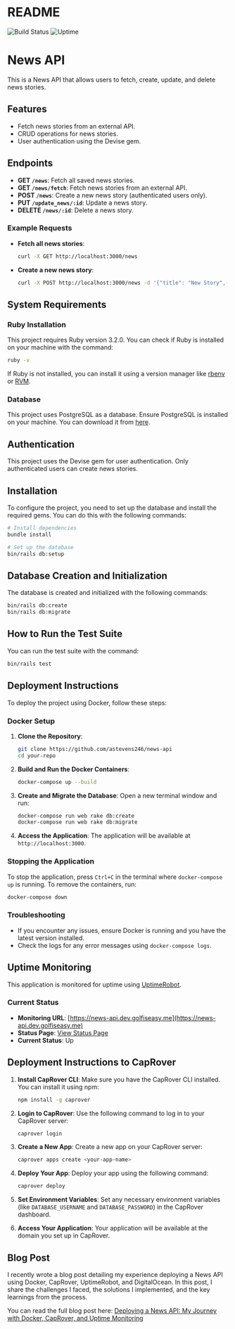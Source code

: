 # README

![Build Status](https://github.com/astevens246/news-api/actions/workflows/ci.yml/badge.svg)
![Uptime](https://img.shields.io/badge/uptime-99.5%25-brightgreen)

# News API

This is a News API that allows users to fetch, create, update, and delete news stories.

## Features

- Fetch news stories from an external API.
- CRUD operations for news stories.
- User authentication using the Devise gem.

## Endpoints

- **GET `/news`**: Fetch all saved news stories.
- **GET `/news/fetch`**: Fetch news stories from an external API.
- **POST `/news`**: Create a new news story (authenticated users only).
- **PUT `/update_news/:id`**: Update a news story.
- **DELETE `/news/:id`**: Delete a news story.

### Example Requests

- **Fetch all news stories**:
  ```sh
  curl -X GET http://localhost:3000/news
  ```

- **Create a new news story**:
  ```sh
  curl -X POST http://localhost:3000/news -d '{"title": "New Story", "content": "Story content here."}' -H "Content-Type: application/json"
  ```

## System Requirements

### Ruby Installation

This project requires Ruby version 3.2.0. You can check if Ruby is installed on your machine with the command:

```sh
ruby -v
```

If Ruby is not installed, you can install it using a version manager like [rbenv](https://github.com/rbenv/rbenv) or [RVM](https://rvm.io/).

### Database

This project uses PostgreSQL as a database. Ensure PostgreSQL is installed on your machine. You can download it from [here](https://www.postgresql.org/download/).

## Authentication

This project uses the Devise gem for user authentication. Only authenticated users can create news stories.

## Installation

To configure the project, you need to set up the database and install the required gems. You can do this with the following commands:

```sh
# Install dependencies
bundle install

# Set up the database
bin/rails db:setup
```

## Database Creation and Initialization

The database is created and initialized with the following commands:

```sh
bin/rails db:create
bin/rails db:migrate
```

## How to Run the Test Suite

You can run the test suite with the command:

```sh
bin/rails test
```

## Deployment Instructions

To deploy the project using Docker, follow these steps:

### Docker Setup

1. **Clone the Repository**:
   ```sh
   git clone https://github.com/astevens246/news-api
   cd your-repo
   ```

2. **Build and Run the Docker Containers**:
   ```sh
   docker-compose up --build
   ```

3. **Create and Migrate the Database**:
   Open a new terminal window and run:
   ```sh
   docker-compose run web rake db:create
   docker-compose run web rake db:migrate
   ```

4. **Access the Application**:
   The application will be available at `http://localhost:3000`.

### Stopping the Application
To stop the application, press `Ctrl+C` in the terminal where `docker-compose up` is running. To remove the containers, run:
```sh
docker-compose down
```

### Troubleshooting
- If you encounter any issues, ensure Docker is running and you have the latest version installed.
- Check the logs for any error messages using `docker-compose logs`.

## Uptime Monitoring

This application is monitored for uptime using [UptimeRobot](https://uptimerobot.com/). 

### Current Status
- **Monitoring URL**: [https://news-api.dev.golfiseasy.me](https://news-api.dev.golfiseasy.me)
- **Status Page**: [View Status Page](https://stats.uptimerobot.com/pv1dCqqyFm)
- **Current Status**: Up

## Deployment Instructions to CapRover

1. **Install CapRover CLI**:
   Make sure you have the CapRover CLI installed. You can install it using npm:
   ```sh
   npm install -g caprover
   ```

2. **Login to CapRover**:
   Use the following command to log in to your CapRover server:
   ```sh
   caprover login
   ```

3. **Create a New App**:
   Create a new app on your CapRover server:
   ```sh
   caprover apps create <your-app-name>
   ```

4. **Deploy Your App**:
   Deploy your app using the following command:
   ```sh
   caprover deploy
   ```

5. **Set Environment Variables**:
   Set any necessary environment variables (like `DATABASE_USERNAME` and `DATABASE_PASSWORD`) in the CapRover dashboard.

6. **Access Your Application**:
   Your application will be available at the domain you set up in CapRover.

## Blog Post

I recently wrote a blog post detailing my experience deploying a News API using  Docker, CapRover, UptimeRobot, and DigitalOcean. In this post, I share the challenges I faced, the solutions I implemented, and the key learnings from the process.

You can read the full blog post here: [Deploying a News API: My Journey with Docker, CapRover, and Uptime Monitoring](https://astevens246.github.io/ACS-3220-Blog-Post/)